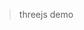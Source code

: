 <!--
 * @Author: zlx
 * @Date: 2020-01-13 14:01:41
 * @LastEditors  : zlx
 * @LastEditTime : 2020-01-13 14:01:54
 * @Description: 
 -->
> threejs demo
